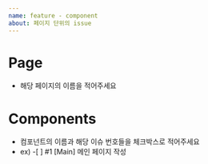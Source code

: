 ```yaml
---
name: feature - component
about: 페이지 단위의 issue
---
```


# Page

- 해당 페이지의 이름을 적어주세요

# Components

- 컴포넌트의 이름과 해당 이슈 번호들을 체크박스로 적어주세요
- ex) -[ ] #1 [Main] 메인 페이지 작성
